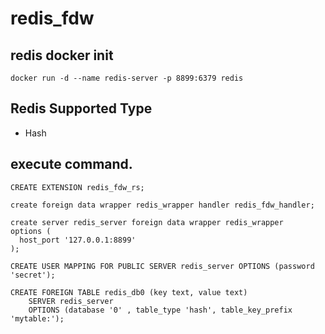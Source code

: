 # redis_fdw

## redis docker init

```
docker run -d --name redis-server -p 8899:6379 redis
```

## Redis Supported Type

* Hash

## execute command.

```
CREATE EXTENSION redis_fdw_rs;

create foreign data wrapper redis_wrapper handler redis_fdw_handler;
  
create server redis_server foreign data wrapper redis_wrapper
options (
  host_port '127.0.0.1:8899'
);

CREATE USER MAPPING FOR PUBLIC SERVER redis_server OPTIONS (password 'secret');

CREATE FOREIGN TABLE redis_db0 (key text, value text) 
	SERVER redis_server
	OPTIONS (database '0' , table_type 'hash', table_key_prefix 'mytable:');
```